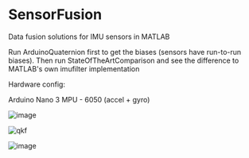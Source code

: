 # SensorFusion
Data fusion solutions for IMU sensors in MATLAB

Run ArduinoQuaternion first to get the biases (sensors have run-to-run biases). Then run StateOfTheArtComparison and see the difference to MATLAB's own imufilter implementation

Hardware config: 

Arduino Nano 3
MPU - 6050 (accel + gyro)

![image](https://user-images.githubusercontent.com/81184255/179507012-5037c3da-6fbf-4166-a7c0-cd539bf88132.png)

![qkf](https://user-images.githubusercontent.com/81184255/179507307-474d4e89-54a0-45c0-b766-2c8e626e5eac.gif)

![image](https://user-images.githubusercontent.com/81184255/179507342-5f3b7f15-19e0-4187-96d0-5f9744cfb9d0.png)
